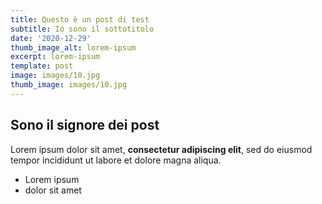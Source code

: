```yaml
---
title: Questo è un post di test
subtitle: Io sono il sottotitolo
date: '2020-12-29'
thumb_image_alt: lorem-ipsum
excerpt: lorem-ipsum
template: post
image: images/10.jpg
thumb_image: images/10.jpg
---
```

## Sono il signore dei post

Lorem ipsum dolor sit amet, **consectetur adipiscing elit**, sed do eiusmod tempor incididunt ut labore et dolore magna aliqua.

- Lorem ipsum
- dolor sit amet